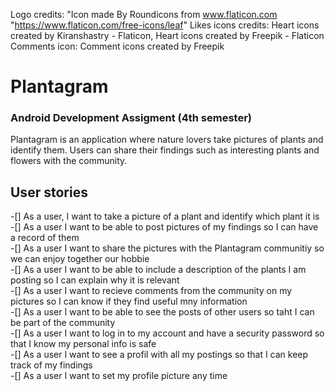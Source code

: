 Logo credits: "Icon made By Roundicons from www.flaticon.com "https://www.flaticon.com/free-icons/leaf"
Likes icons credits: Heart icons created by Kiranshastry - Flaticon, Heart icons created by Freepik - Flaticon
Comments icon: Comment icons created by Freepik

# Plantagram
### Android Development Assigment (4th semester)
Plantagram is an application where nature lovers take pictures of plants and identify them. 
Users can share their findings such as interesting plants and flowers with the community.
## User stories
-[] As a user, I want to take a picture of a plant and identify which plant it is
-[] As a user I want to be able to post pictures of my findings so I can have a record of them </br>
-[] As a user I want to share the pictures with the Plantagram communitiy so we can enjoy together our hobbie</br>
-[] As a user I want to be able to include a description of the plants I am posting so I can explain why it is relevant </br>
-[] As a user I want to recieve comments from the community on my pictures so I can know if they find useful mny information </br>
-[] As a user I want to be able to see the posts of other users so taht I can be part of the community </br>
-[] As a user I want to log in to my account and have a security password so that I know my personal info is safe </br>
-[] As a user I want to see a profil with all my postings so that I can keep track of my findings</br>
-[] As a user I want to set my profile picture any time
